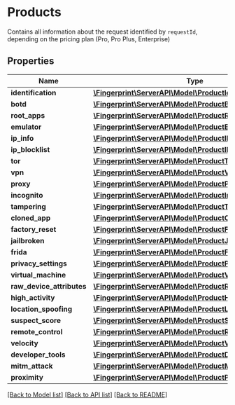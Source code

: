 # Products
Contains all information about the request identified by `requestId`, depending on the pricing plan (Pro, Pro Plus, Enterprise)


## Properties
Name | Type | Description | Notes
------------ | ------------- | ------------- | -------------
**identification** | [**\Fingerprint\ServerAPI\Model\ProductIdentification**](ProductIdentification.md) |  | [optional] 
**botd** | [**\Fingerprint\ServerAPI\Model\ProductBotd**](ProductBotd.md) |  | [optional] 
**root_apps** | [**\Fingerprint\ServerAPI\Model\ProductRootApps**](ProductRootApps.md) |  | [optional] 
**emulator** | [**\Fingerprint\ServerAPI\Model\ProductEmulator**](ProductEmulator.md) |  | [optional] 
**ip_info** | [**\Fingerprint\ServerAPI\Model\ProductIPInfo**](ProductIPInfo.md) |  | [optional] 
**ip_blocklist** | [**\Fingerprint\ServerAPI\Model\ProductIPBlocklist**](ProductIPBlocklist.md) |  | [optional] 
**tor** | [**\Fingerprint\ServerAPI\Model\ProductTor**](ProductTor.md) |  | [optional] 
**vpn** | [**\Fingerprint\ServerAPI\Model\ProductVPN**](ProductVPN.md) |  | [optional] 
**proxy** | [**\Fingerprint\ServerAPI\Model\ProductProxy**](ProductProxy.md) |  | [optional] 
**incognito** | [**\Fingerprint\ServerAPI\Model\ProductIncognito**](ProductIncognito.md) |  | [optional] 
**tampering** | [**\Fingerprint\ServerAPI\Model\ProductTampering**](ProductTampering.md) |  | [optional] 
**cloned_app** | [**\Fingerprint\ServerAPI\Model\ProductClonedApp**](ProductClonedApp.md) |  | [optional] 
**factory_reset** | [**\Fingerprint\ServerAPI\Model\ProductFactoryReset**](ProductFactoryReset.md) |  | [optional] 
**jailbroken** | [**\Fingerprint\ServerAPI\Model\ProductJailbroken**](ProductJailbroken.md) |  | [optional] 
**frida** | [**\Fingerprint\ServerAPI\Model\ProductFrida**](ProductFrida.md) |  | [optional] 
**privacy_settings** | [**\Fingerprint\ServerAPI\Model\ProductPrivacySettings**](ProductPrivacySettings.md) |  | [optional] 
**virtual_machine** | [**\Fingerprint\ServerAPI\Model\ProductVirtualMachine**](ProductVirtualMachine.md) |  | [optional] 
**raw_device_attributes** | [**\Fingerprint\ServerAPI\Model\ProductRawDeviceAttributes**](ProductRawDeviceAttributes.md) |  | [optional] 
**high_activity** | [**\Fingerprint\ServerAPI\Model\ProductHighActivity**](ProductHighActivity.md) |  | [optional] 
**location_spoofing** | [**\Fingerprint\ServerAPI\Model\ProductLocationSpoofing**](ProductLocationSpoofing.md) |  | [optional] 
**suspect_score** | [**\Fingerprint\ServerAPI\Model\ProductSuspectScore**](ProductSuspectScore.md) |  | [optional] 
**remote_control** | [**\Fingerprint\ServerAPI\Model\ProductRemoteControl**](ProductRemoteControl.md) |  | [optional] 
**velocity** | [**\Fingerprint\ServerAPI\Model\ProductVelocity**](ProductVelocity.md) |  | [optional] 
**developer_tools** | [**\Fingerprint\ServerAPI\Model\ProductDeveloperTools**](ProductDeveloperTools.md) |  | [optional] 
**mitm_attack** | [**\Fingerprint\ServerAPI\Model\ProductMitMAttack**](ProductMitMAttack.md) |  | [optional] 
**proximity** | [**\Fingerprint\ServerAPI\Model\ProductProximity**](ProductProximity.md) |  | [optional] 

[[Back to Model list]](../../README.md#documentation-for-models) [[Back to API list]](../../README.md#documentation-for-api-endpoints) [[Back to README]](../../README.md)

